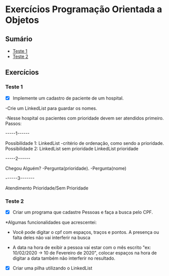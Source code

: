# Exercícios Programação Orientada a Objetos

## Sumário

* [Teste 1](#teste-1)
* [Teste 2](#teste-2)

## Exercícios

### Teste 1

- [x] Implemente um cadastro de paciente de um hospital. 

-Crie um LinkedList<String> para guardar os nomes.
 
-Nesse hospital os pacientes com prioridade devem ser atendidos primeiro.
 Passos: 
 
-----1------

Possibilidade 1: LinkedList<Pessoa> -critério de ordenação, como sendo a prioridade. 
Possibilidade 2: LinkedList<String> sem prioridade LinkedList<String> prioridade
 
 -----2------ 
 
Chegou Alguém? -Pergunta(prioridade). -Pergunta(nome) 

------3------- 

Atendimento Prioridade/Sem Prioridade

### Teste 2 

- [x] Criar um programa que cadastre Pessoas e faça a busca pelo CPF.

*Algumas funcionalidades que acrescentei: 

- Você pode digitar o cpf com espaços, traços e pontos. A presença ou falta deles não
vai interferir na busca

- A data na hora de exibir a pessoa vai estar com o mês escrito "ex: 10/02/2020 -> 10 de Fevereiro de 2020",
colocar espaços na hora de digitar a data também não interferir no resultado.

- [x] Criar uma pilha utilizando o LinkedList
